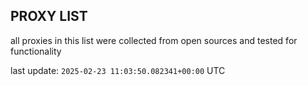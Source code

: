 ## PROXY LIST

all proxies in this list were collected from open sources and tested for functionality

last update: `2025-02-23 11:03:50.082341+00:00` UTC